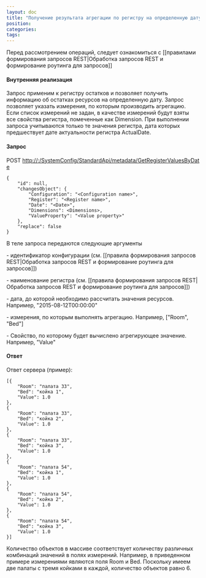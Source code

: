 ```yaml
---
layout: doc
title: "Получение результата агрегации по регистру на определенную дату (GetValuesByDate)"
position: 
categories: 
tags: 
---
```


Перед рассмотрением операций, следует ознакомиться с [[правилами формирования запросов REST|Обработка запросов REST и формирование роутинга для запросов]]

#### Внутренняя реализация

Запрос применим к регистру остатков и позволяет получить информацию об остатках ресурсов на определенную дату. Запрос позволяет указать измерения, по которым производить агрегацию. Если список измерений не задан, в качестве измерений будут взяты все свойства регистра, помеченные как Dimension. При выполнении запроса учитываются только те значения регистра, дата которых предшествует дате актуальности регистра ActualDate. 

#### Запрос

POST [http://<ServerName>:<PortName>/SystemConfig/StandardApi/metadata/GetRegisterValuesByDate ](http://10.10.1.82:9999/SystemConfig/StandardApi/metadata/GetRegisterValuesByDate)

```
{
	"id": null,
	"changesObject": {
		"Configuration": "<Configuration name>",
		"Register": "<Register name>",
		"Date": "<Date>",		
		"Dimensions": <Dimensions>,
		"ValueProperty": "<Value property>"
	},
	"replace": false
}
```

В теле запроса передаются следующие аргументы

<Configuration name> - идентификатор конфигурации (см. [[правила формирования запросов REST|Обработка запросов REST и формирование роутинга для запросов]])

<Register name> - наименование регистра (см. [[правила формирования запросов REST|Обработка запросов REST и формирование роутинга для запросов]])

<Date> - дата, до которой необходимо рассчитать значения ресурсов. Например, "2015-08-12T00:00:00"

<Dimensions> - измерения, по которым выполнять агрегацию. Например, ["Room", "Bed"]

<Value property> - Свойство, по которому будет вычислено агрегирующее значение. Например, "Value"

#### Ответ

Ответ сервера (пример):

```
[{
	"Room": "палата 33",
	"Bed": "койка 1",
	"Value": 1.0
},
{
	"Room": "палата 33",
	"Bed": "койка 2",
	"Value": 1.0
},
{
	"Room": "палата 33",
	"Bed": "койка 3",
	"Value": 1.0
},
{
	"Room": "палата 54",
	"Bed": "койка 1",
	"Value": 1.0
},
{
	"Room": "палата 54",
	"Bed": "койка 2",
	"Value": 1.0
},
{
	"Room": "палата 54",
	"Bed": "койка 3",
	"Value": 1.0
}]
```

Количество объектов в массиве соответствует количеству различных комбинаций значений в полях измерений. Например, в приведенном примере измерениями являются поля Room и Bed. Поскольку имеем две палаты с тремя койками в каждой, количество объектов равно 6. 

